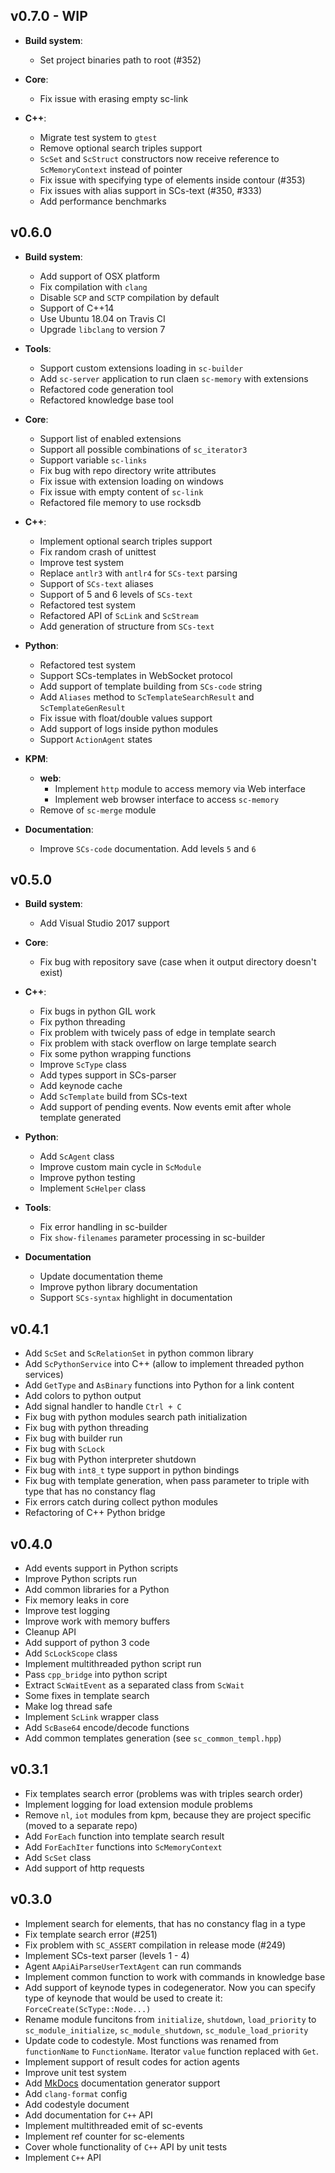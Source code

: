 ## v0.7.0 - WIP

- **Build system**:
   - Set project binaries path to root (#352)

- **Core**:
   - Fix issue with erasing empty sc-link

- **C++**:
   - Migrate test system to `gtest`
   - Remove optional search triples support
   - `ScSet` and `ScStruct` constructors now receive reference to `ScMemoryContext` instead of pointer
   - Fix issue with specifying type of elements inside contour (#353)
   - Fix issues with alias support in SCs-text (#350, #333)
   - Add performance benchmarks

## v0.6.0

- **Build system**:
   - Add support of OSX platform
   - Fix compilation with `clang`
   - Disable `SCP` and `SCTP` compilation by default
   - Support of C++14
   - Use Ubuntu 18.04 on Travis CI
   - Upgrade `libclang` to version 7

- **Tools**:
   - Support custom extensions loading in `sc-builder`
   - Add `sc-server` application to run claen `sc-memory` with extensions
   - Refactored code generation tool
   - Refactored knowledge base tool

- **Core**:
   - Support list of enabled extensions
   - Support all possible combinations of `sc_iterator3`
   - Support variable `sc-links`
   - Fix bug with repo directory write attributes
   - Fix issue with extension loading on windows
   - Fix issue with empty content of `sc-link`
   - Refactored file memory to use rocksdb

- **C++**:
   - Implement optional search triples support
   - Fix random crash of unittest
   - Improve test system
   - Replace `antlr3` with `antlr4` for `SCs-text` parsing
   - Support of `SCs-text` aliases
   - Support of 5 and 6 levels of `SCs-text`
   - Refactored test system
   - Refactored API of `ScLink` and `ScStream`
   - Add generation of structure from `SCs-text`

- **Python**:
   - Refactored test system
   - Support SCs-templates in WebSocket protocol
   - Add support of template building from `SCs-code` string
   - Add `Aliases` method to `ScTemplateSearchResult` and `ScTemplateGenResult`
   - Fix issue with float/double values support
   - Add support of logs inside python modules
   - Support `ActionAgent` states

- **KPM**:
   - **web**:
      - Implement `http` module to access memory via Web interface
      - Implement web browser interface to access `sc-memory`
   - Remove of `sc-merge` module

- **Documentation**:
   - Improve `SCs-code` documentation. Add levels `5` and `6`

## v0.5.0

- **Build system**:
    - Add Visual Studio 2017 support

- **Core**:
    - Fix bug with repository save (case when it output directory doesn't exist)

- **C++**:
    - Fix bugs in python GIL work
    - Fix python threading
    - Fix problem with twicely pass of edge in template search
    - Fix problem with stack overflow on large template search
    - Fix some python wrapping functions
    - Improve `ScType` class
    - Add types support in SCs-parser
    - Add keynode cache
    - Add `ScTemplate` build from SCs-text
    - Add support of pending events. Now events emit after whole template generated

- **Python**:
    - Add `ScAgent` class
    - Improve custom main cycle in `ScModule`
    - Improve python testing
    - Implement `ScHelper` class

- **Tools**:
    - Fix error handling in sc-builder
    - Fix `show-filenames` parameter processing in sc-builder

- **Documentation**
    - Update documentation theme
    - Improve python library documentation
    - Support `SCs-syntax` highlight in documentation

## v0.4.1

* Add `ScSet` and `ScRelationSet` in python common library
* Add `ScPythonService` into C++ (allow to implement threaded python services)
* Add `GetType` and `AsBinary` functions into Python for a link content
* Add colors to python output
* Add signal handler to handle `Ctrl + C`
* Fix bug with python modules search path initialization
* Fix bug with python threading
* Fix bug with builder run
* Fix bug with `ScLock`
* Fix bug with Python interpreter shutdown
* Fix bug with `int8_t` type support in python bindings
* Fix bug with template generation, when pass parameter to triple with type that has no constancy flag
* Fix errors catch during collect python modules
* Refactoring of C++ Python bridge

## v0.4.0

* Add events support in Python scripts
* Improve Python scripts run
* Add common libraries for a Python
* Fix memory leaks in core
* Improve test logging
* Improve work with memory buffers
* Cleanup API
* Add support of python 3 code
* Add `ScLockScope` class
* Implement multithreaded python script run
* Pass `cpp_bridge` into python script
* Extract `ScWaitEvent` as a separated class from `ScWait`
* Some fixes in template search
* Make log thread safe
* Implement `ScLink` wrapper class
* Add `ScBase64` encode/decode functions
* Add common templates generation (see `sc_common_templ.hpp`)

## v0.3.1

* Fix templates search error (problems was with triples search order)
* Implement logging for load extension module problems
* Remove `nl`, `iot` modules from kpm, because they are project specific (moved to a separate repo)
* Add `ForEach` function into template search result
* Add `ForEachIter` functions into `ScMemoryContext`
* Add `ScSet` class
* Add support of http requests

## v0.3.0

* Implement search for elements, that has no constancy flag in a type
* Fix template search error (#251)
* Fix problem with `SC_ASSERT` compilation in release mode (#249)
* Implement SCs-text parser (levels 1 - 4)
* Agent `AApiAiParseUserTextAgent` can run commands
* Implement common function to work with commands in knowledge base
* Add support of keynode types in codegenerator. Now you can specify type of keynode that would be used to create it: `ForceCreate(ScType::Node...)`
* Rename module funcitons from `initialize`, `shutdown`, `load_priority` to `sc_module_initialize`, `sc_module_shutdown`, `sc_module_load_priority`
* Update code to codestyle. Most functions was renamed from `functionName` to `FunctionName`. Iterator `value` function replaced with `Get`.
* Implement support of result codes for action agents
* Improve unit test system
* Add [MkDocs](http://www.mkdocs.org/) documentation generator support
* Add `clang-format` config
* Add codestyle document
* Add documentation for `C++` API
* Implement multithreaded emit of sc-events
* Implement ref counter for sc-elements
* Cover whole functionality of `C++` API by unit tests
* Implement `C++` API
